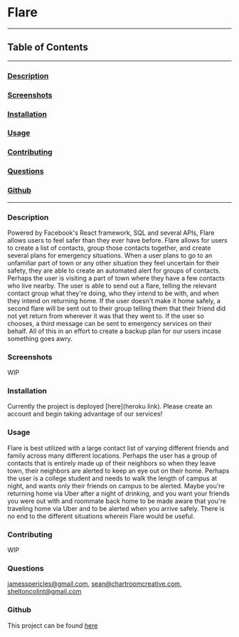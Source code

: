 # Flare 
---
## Table of Contents
---
### [Description](#Description)
### [Screenshots](#Screenshots)
### [Installation](#Installation)
### [Usage](#Usage)
### [Contributing](#Contributing)
### [Questions](#Questions)
### [Github](#Github)
---
### <a name="Description"></a>Description
Powered by Facebook's React framework, SQL and several APIs, Flare allows users to feel safer than they ever have before. Flare allows for users to create a list of contacts, group those contacts together, and create several plans for emergency situations. When a user plans to go to an unfamiliar part of town or any other situation they feel uncertain for their safety, they are able to create an automated alert for groups of contacts. Perhaps the user is visiting a part of town where they have a few contacts who live nearby. The user is able to send out a flare, telling the relevant contact group what they're doing, who they intend to be with, and when they intend on returning home. If the user doesn't make it home safely, a second flare will be sent out to their group telling them that their friend did not yet return from wherever it was that they went to. If the user so chooses, a third message can be sent to emergency services on their behalf. All of this in an effort to create a backup plan for our users incase something goes awry.
### <a name="Screenshots"></a>Screenshots
WIP
### <a name="Installation"></a>Installation
Currently the project is deployed [here](heroku link). Please create an account and begin taking advantage of our services!
### <a name="Usage"></a>Usage
Flare is best utilized with a large contact list of varying different friends and family across many different locations. Perhaps the user has a group of contacts that is entirely made up of their neighbors so when they leave town, their neighbors are alerted to keep an eye out on their home. Perhaps the user is a college student and needs to walk the length of campus at night, and wants only their friends on campus to be alerted. Maybe you're returning home via Uber after a night of drinking, and you want your friends you were out with and roommate back home to be made aware that you're traveling home via Uber and to be alerted when you arrive safely. There is no end to the different situations wherein Flare would be useful.

### <a name="Contributing"></a>Contributing
WIP

### <a name="Questions"></a>Questions
jamesspericles@gmail.com, sean@chartroomcreative.com, sheltoncolint@gmail.com
### <a name="Github"></a>Github
This project can be found [here](https://github.com/jamespericles/Flare)